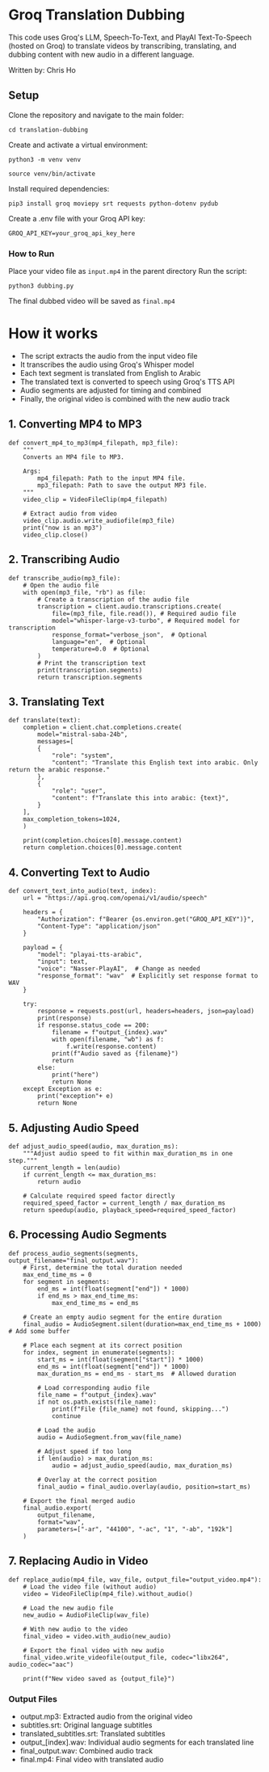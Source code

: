 # Groq Translation Dubbing

This code uses Groq's LLM, Speech-To-Text, and PlayAI Text-To-Speech (hosted on Groq) to translate videos by transcribing, translating, and dubbing content with new audio in a different language.

Written by: Chris Ho

## Setup

Clone the repository and navigate to the main folder:

`cd translation-dubbing`

Create and activate a virtual environment:

`python3 -m venv venv`

`source venv/bin/activate`

Install required dependencies:

`pip3 install groq moviepy srt requests python-dotenv pydub`

Create a .env file with your Groq API key:

`GROQ_API_KEY=your_groq_api_key_here`

### How to Run

Place your video file as `input.mp4` in the parent directory
Run the script:

`python3 dubbing.py`

The final dubbed video will be saved as `final.mp4`

# How it works
- The script extracts the audio from the input video file
- It transcribes the audio using Groq's Whisper model
- Each text segment is translated from English to Arabic
- The translated text is converted to speech using Groq's TTS API
- Audio segments are adjusted for timing and combined
- Finally, the original video is combined with the new audio track

## 1. Converting MP4 to MP3
```
def convert_mp4_to_mp3(mp4_filepath, mp3_file):
    """
    Converts an MP4 file to MP3.

    Args:
        mp4_filepath: Path to the input MP4 file.
        mp3_filepath: Path to save the output MP3 file.
    """
    video_clip = VideoFileClip(mp4_filepath)

    # Extract audio from video
    video_clip.audio.write_audiofile(mp3_file)
    print("now is an mp3")
    video_clip.close()
```

## 2. Transcribing Audio
```
def transcribe_audio(mp3_file):
    # Open the audio file
    with open(mp3_file, "rb") as file:
        # Create a transcription of the audio file
        transcription = client.audio.transcriptions.create(
            file=(mp3_file, file.read()), # Required audio file
            model="whisper-large-v3-turbo", # Required model for transcription
            response_format="verbose_json",  # Optional
            language="en",  # Optional
            temperature=0.0  # Optional
        )
        # Print the transcription text
        print(transcription.segments)
        return transcription.segments
```

## 3. Translating Text
```
def translate(text):
    completion = client.chat.completions.create(
        model="mistral-saba-24b",
        messages=[
        {
            "role": "system",
            "content": "Translate this English text into arabic. Only return the arabic response."
        },
        {
            "role": "user",
            "content": f"Translate this into arabic: {text}",
        }
    ],
    max_completion_tokens=1024,
    )

    print(completion.choices[0].message.content)
    return completion.choices[0].message.content
```
## 4. Converting Text to Audio
```
def convert_text_into_audio(text, index):
    url = "https://api.groq.com/openai/v1/audio/speech"
    
    headers = {
        "Authorization": f"Bearer {os.environ.get("GROQ_API_KEY")}",
        "Content-Type": "application/json"
    }
    
    payload = {
        "model": "playai-tts-arabic",
        "input": text,
        "voice": "Nasser-PlayAI",  # Change as needed
        "response_format": "wav"  # Explicitly set response format to WAV
    }
    
    try:
        response = requests.post(url, headers=headers, json=payload)
        print(response)
        if response.status_code == 200:
            filename = f"output_{index}.wav"
            with open(filename, "wb") as f:
                f.write(response.content)
            print(f"Audio saved as {filename}")
            return
        else:
            print("here")
            return None
    except Exception as e:
        print("exception"+ e)
        return None
```
## 5. Adjusting Audio Speed
```
def adjust_audio_speed(audio, max_duration_ms):
    """Adjust audio speed to fit within max_duration_ms in one step."""
    current_length = len(audio)
    if current_length <= max_duration_ms:
        return audio
    
    # Calculate required speed factor directly
    required_speed_factor = current_length / max_duration_ms
    return speedup(audio, playback_speed=required_speed_factor)
```
## 6. Processing Audio Segments
```
def process_audio_segments(segments, output_filename="final_output.wav"):
    # First, determine the total duration needed
    max_end_time_ms = 0
    for segment in segments:
        end_ms = int(float(segment["end"]) * 1000)
        if end_ms > max_end_time_ms:
            max_end_time_ms = end_ms
    
    # Create an empty audio segment for the entire duration
    final_audio = AudioSegment.silent(duration=max_end_time_ms + 1000)  # Add some buffer
    
    # Place each segment at its correct position
    for index, segment in enumerate(segments):
        start_ms = int(float(segment["start"]) * 1000)
        end_ms = int(float(segment["end"]) * 1000)
        max_duration_ms = end_ms - start_ms  # Allowed duration
        
        # Load corresponding audio file
        file_name = f"output_{index}.wav"
        if not os.path.exists(file_name):
            print(f"File {file_name} not found, skipping...")
            continue
        
        # Load the audio
        audio = AudioSegment.from_wav(file_name)
        
        # Adjust speed if too long
        if len(audio) > max_duration_ms:
            audio = adjust_audio_speed(audio, max_duration_ms)
        
        # Overlay at the correct position
        final_audio = final_audio.overlay(audio, position=start_ms)
    
    # Export the final merged audio
    final_audio.export(
        output_filename, 
        format="wav",
        parameters=["-ar", "44100", "-ac", "1", "-ab", "192k"]
    )
```
## 7. Replacing Audio in Video
```
def replace_audio(mp4_file, wav_file, output_file="output_video.mp4"):
    # Load the video file (without audio)
    video = VideoFileClip(mp4_file).without_audio()

    # Load the new audio file
    new_audio = AudioFileClip(wav_file)

    # With new audio to the video
    final_video = video.with_audio(new_audio)

    # Export the final video with new audio
    final_video.write_videofile(output_file, codec="libx264", audio_codec="aac")

    print(f"New video saved as {output_file}")
```


### Output Files

- output.mp3: Extracted audio from the original video
- subtitles.srt: Original language subtitles
- translated_subtitles.srt: Translated subtitles
- output_[index].wav: Individual audio segments for each translated line
- final_output.wav: Combined audio track
- final.mp4: Final video with translated audio